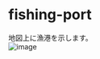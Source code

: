 # fishing-port
地図上に漁港を示します。  
![image](https://user-images.githubusercontent.com/71550806/229273324-f46eaac3-f33f-4eac-b1ea-03c5160dc620.png)

